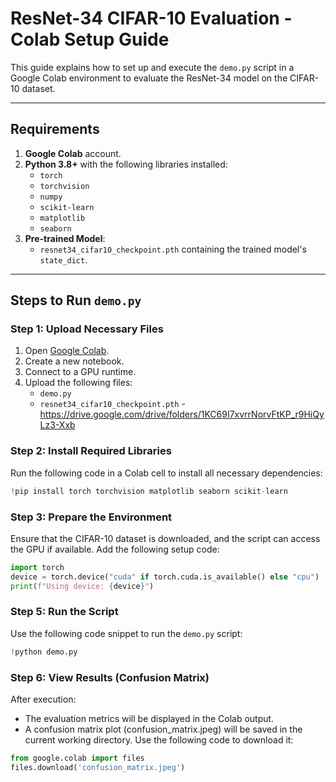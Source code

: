 # ResNet-34 CIFAR-10 Evaluation - Colab Setup Guide

This guide explains how to set up and execute the `demo.py` script in a Google Colab environment to evaluate the ResNet-34 model on the CIFAR-10 dataset.

---

## Requirements

1. **Google Colab** account.
2. **Python 3.8+** with the following libraries installed:
   - `torch`
   - `torchvision`
   - `numpy`
   - `scikit-learn`
   - `matplotlib`
   - `seaborn`
3. **Pre-trained Model**: 
   - `resnet34_cifar10_checkpoint.pth` containing the trained model's `state_dict`.

---

## Steps to Run `demo.py`

### Step 1: Upload Necessary Files

1. Open [Google Colab](https://colab.research.google.com/).
2. Create a new notebook.
3. Connect to a GPU runtime.
4. Upload the following files:
   - `demo.py`
   - `resnet34_cifar10_checkpoint.pth` - https://drive.google.com/drive/folders/1KC69I7xvrrNorvFtKP_r9HiQyLz3-Xxb

### Step 2: Install Required Libraries

Run the following code in a Colab cell to install all necessary dependencies:

```python
!pip install torch torchvision matplotlib seaborn scikit-learn
```

### Step 3: Prepare the Environment

Ensure that the CIFAR-10 dataset is downloaded, and the script can access the GPU if available. Add the following setup code:

```python
import torch
device = torch.device("cuda" if torch.cuda.is_available() else "cpu")
print(f"Using device: {device}")
```

### Step 5: Run the Script

Use the following code snippet to run the ```demo.py``` script:

```python
!python demo.py
```

### Step 6: View Results (Confusion Matrix)

After execution:
- The evaluation metrics will be displayed in the Colab output.
- A confusion matrix plot (confusion_matrix.jpeg) will be saved in the current working directory. Use the following code to download it:
```python
from google.colab import files
files.download('confusion_matrix.jpeg')
```

